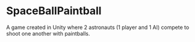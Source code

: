 # SpaceBallPaintball
A game created in Unity where 2 astronauts (1 player and 1 AI) compete to shoot one another with paintballs.
